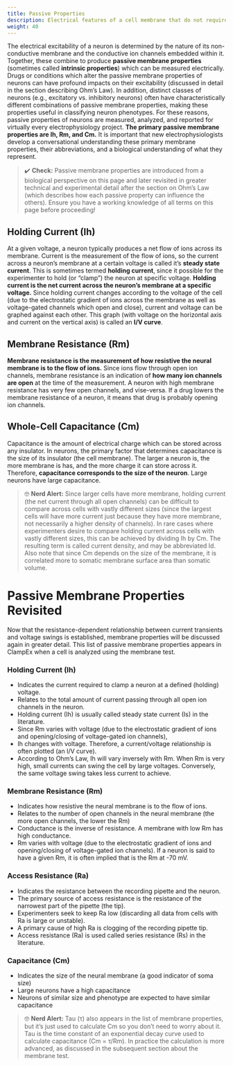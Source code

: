 ```yaml
---
title: Passive Properties
description: Electrical features of a cell membrane that do not require channels to actively open or close
weight: 40
---
```


The electrical excitability of a neuron is determined by the nature of its non-conductive membrane and the conductive ion channels embedded within it. Together, these combine to produce **passive membrane properties** (sometimes called **intrinsic properties**) which can be measured electrically. Drugs or conditions which alter the passive membrane properties of neurons can have profound impacts on their excitability (discussed in detail in the section describing Ohm’s Law). In addition, distinct classes of neurons (e.g., excitatory vs. inhibitory neurons) often have characteristically different combinations of passive membrane properties, making these properties useful in classifying neuron phenotypes. For these reasons, passive properties of neurons are measured, analyzed, and reported for virtually every electrophysiology project. **The primary passive membrane properties are Ih, Rm, and Cm.** It is important that new electrophysiologists develop a conversational understanding these primary membrane properties, their abbreviations, and a biological understanding of what they represent.

> ✔️ **Check:** Passive membrane properties are introduced from a biological perspective on this page and later revisited in greater technical and experimental detail after the section on Ohm’s Law (which describes how each passive property can influence the others). Ensure you have a working knowledge of all terms on this page before proceeding!

## Holding Current (Ih)

At a given voltage, a neuron typically produces a net flow of ions across its membrane. Current is the measurement of the flow of ions, so the current across a neuron’s membrane at a certain voltage is called it’s **steady state current**. This is sometimes termed **holding current**, since it possible for the experimenter to hold (or “clamp”) the neuron at specific voltage. **Holding current is the net current across the neuron’s membrane at a specific voltage.** Since holding current changes according to the voltage of the cell (due to the electrostatic gradient of ions across the membrane as well as voltage-gated channels which open and close), current and voltage can be graphed against each other. This graph (with voltage on the horizontal axis and current on the vertical axis) is called an **I/V curve**.

## Membrane Resistance (Rm)

**Membrane resistance is the measurement of how resistive the neural membrane is to the flow of ions.** Since ions flow through open ion channels, membrane resistance is an indication of **how many ion channels are open** at the time of the measurement. A neuron with high membrane resistance has very few open channels, and vise-versa. If a drug lowers the membrane resistance of a neuron, it means that drug is probably opening ion channels.

## Whole-Cell Capacitance (Cm)

Capacitance is the amount of electrical charge which can be stored across any insulator. In neurons, the primary factor that determines capacitance is the size of its insulator (the cell membrane). The larger a neuron is, the more membrane is has, and the more charge it can store across it. Therefore, **capacitance corresponds to the size of the neuron**. Large neurons have large capacitance.

> 🤓 **Nerd Alert:** Since larger cells have more membrane, holding current (the net current through all open channels) can be difficult to compare across cells with vastly different sizes (since the largest cells will have more current just because they have more membrane, not necessarily a higher density of channels). In rare cases where experimenters desire to compare holding current across cells with vastly different sizes, this can be achieved by dividing Ih by Cm. The resulting term is called current density, and may be abbreviated Id. Also note that since Cm depends on the size of the membrane, it is correlated more to somatic membrane surface area than somatic volume.


# Passive Membrane Properties Revisited

Now that the resistance-dependent relationship between current transients and voltage swings is established, membrane properties will be discussed again in greater detail. This list of passive membrane properties appears in ClampEx when a cell is analyzed using the membrane test.

### Holding Current (Ih)
* Indicates the current required to clamp a neuron at a defined (holding) voltage.
* Relates to the total amount of current passing through all open ion channels in the neuron.
* Holding current (Ih) is usually called steady state current (Is) in the literature. 
* Since Rm varies with voltage (due to the electrostatic gradient of ions and opening/closing of voltage-gated ion channels), 
* Ih changes with voltage. Therefore, a current/voltage relationship is often plotted (an I/V curve).
* According to Ohm’s Law, Ih will vary inversely with Rm. When Rm is very high, small currents can swing the cell by large voltages. Conversely, the same voltage swing takes less current to achieve.

### Membrane Resistance (Rm)
* Indicates how resistive the neural membrane is to the flow of ions.
* Relates to the number of open channels in the neural membrane (the more open channels, the lower the Rm)
* Conductance is the inverse of resistance. A membrane with low Rm has high conductance. 
* Rm varies with voltage (due to the electrostatic gradient of ions and opening/closing of voltage-gated ion channels). If a neuron is said to have a given Rm, it is often implied that is the Rm at -70 mV.

### Access Resistance (Ra)
* Indicates the resistance between the recording pipette and the neuron.
* The primary source of access resistance is the resistance of the narrowest part of the pipette (the tip).
* Experimenters seek to keep Ra low (discarding all data from cells with Ra is large or unstable).
* A primary cause of high Ra is clogging of the recording pipette tip.
* Access resistance (Ra) is used called series resistance (Rs) in the literature.

### Capacitance (Cm)
* Indicates the size of the neural membrane (a good indicator of soma size)
* Large neurons have a high capacitance
* Neurons of similar size and phenotype are expected to have similar capacitance

> 🤓 **Nerd Alert:** Tau (τ) also appears in the list of membrane properties, but it’s just used to calculate Cm so you don’t need to worry about it. Tau is the time constant of an exponential decay curve used to calculate capacitance (Cm = τ/Rm). In practice the calculation is more advanced, as discussed in the subsequent section about the membrane test.